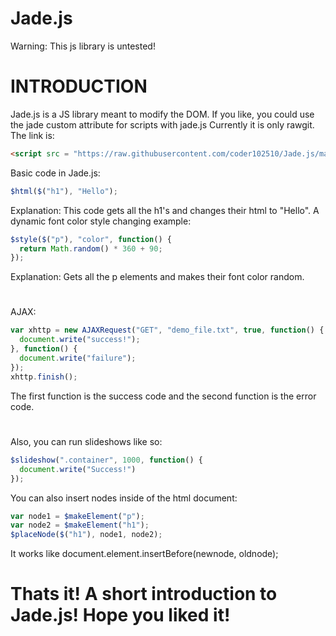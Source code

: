# Jade.js
Warning: This js library is untested!
#
#
# INTRODUCTION
Jade.js is a JS library meant to modify the DOM.
If you like, you could use the jade custom attribute for scripts with jade.js 
Currently it is only rawgit. The link is:
```html
<script src = "https://raw.githubusercontent.com/coder102510/Jade.js/master/Jade.js"></script>
```
Basic code in Jade.js:
```javascript
$html($("h1"), "Hello");
```
Explanation: This code gets all the h1's and changes their html to "Hello".
A dynamic font color style changing example:
```javascript
$style($("p"), "color", function() {
  return Math.random() * 360 + 90;
});
```
Explanation: Gets all the p elements and makes their font color random.
#
AJAX: 
```javascript
var xhttp = new AJAXRequest("GET", "demo_file.txt", true, function() {
  document.write("success!");
}, function() {
  document.write("failure");
});
xhttp.finish();
```
The first function is the success code and the second function is the error code.
#
Also, you can run slideshows like so:
```javascript
$slideshow(".container", 1000, function() {
  document.write("Success!")
});
```
You can also insert nodes inside of the html document:
```javascript
var node1 = $makeElement("p");
var node2 = $makeElement("h1");
$placeNode($("h1"), node1, node2);
```
It works like document.element.insertBefore(newnode, oldnode);
#
#
# Thats it! A short introduction to Jade.js! Hope you liked it!
